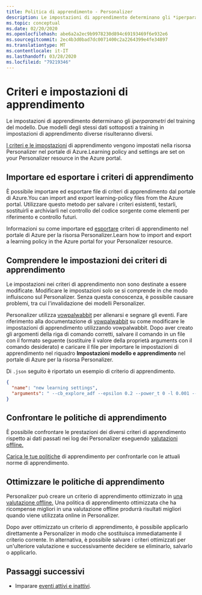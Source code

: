 ```yaml
---
title: Politica di apprendimento - Personalizer
description: Le impostazioni di apprendimento determinano gli *iperparametri* del training del modello. Due modelli degli stessi dati sottoposti a training in impostazioni di apprendimento diverse risulteranno diversi.
ms.topic: conceptual
ms.date: 02/20/2020
ms.openlocfilehash: abe6a2a2ec9b9978230d894c69193469f6e932e6
ms.sourcegitcommit: 2ec4b3d0bad7dc0071400c2a2264399e4fe34897
ms.translationtype: MT
ms.contentlocale: it-IT
ms.lasthandoff: 03/28/2020
ms.locfileid: "79219346"
---
```

# <a name="learning-policy-and-settings"></a>Criteri e impostazioni di apprendimento

Le impostazioni di apprendimento determinano gli *iperparametri* del training del modello. Due modelli degli stessi dati sottoposti a training in impostazioni di apprendimento diverse risulteranno diversi.

[I criteri e le impostazioni](how-to-settings.md#configure-rewards-for-the-feedback-loop) di apprendimento vengono impostati nella risorsa Personalizer nel portale di Azure.Learning policy and settings are set on your Personalizer resource in the Azure portal.

## <a name="import-and-export-learning-policies"></a>Importare ed esportare i criteri di apprendimento

È possibile importare ed esportare file di criteri di apprendimento dal portale di Azure.You can import and export learning-policy files from the Azure portal. Utilizzare questo metodo per salvare i criteri esistenti, testarli, sostituirli e archiviarli nel controllo del codice sorgente come elementi per riferimento e controllo futuri.

Informazioni su come importare ed [esportare](how-to-manage-model.md#import-a-new-learning-policy) criteri di apprendimento nel portale di Azure per la risorsa Personalizer.Learn how to import and export a learning policy in the Azure portal for your Personalizer resource.

## <a name="understand-learning-policy-settings"></a>Comprendere le impostazioni dei criteri di apprendimento

Le impostazioni nei criteri di apprendimento non sono destinate a essere modificate. Modificare le impostazioni solo se si comprende in che modo influiscono sul Personalizer. Senza questa conoscenza, è possibile causare problemi, tra cui l'invalidazione dei modelli Personalizer.

Personalizer utilizza [vowpalwabbit](https://github.com/VowpalWabbit) per allenarsi e segnare gli eventi. Fare riferimento alla documentazione di [vowpalwabbit](https://github.com/VowpalWabbit/vowpal_wabbit/wiki/Command-line-arguments) su come modificare le impostazioni di apprendimento utilizzando vowpalwabbit. Dopo aver creato gli argomenti della riga di comando corretti, salvare il comando in un file con il formato seguente (sostituire il valore della proprietà arguments con il comando desiderato) e caricare il file per importare le impostazioni di apprendimento nel riquadro **Impostazioni modello e apprendimento** nel portale di Azure per la risorsa Personalizer.

Di `.json` seguito è riportato un esempio di criterio di apprendimento.

```json
{
  "name": "new learning settings",
  "arguments": " --cb_explore_adf --epsilon 0.2 --power_t 0 -l 0.001 --cb_type mtr -q ::"
}
```

## <a name="compare-learning-policies"></a>Confrontare le politiche di apprendimento

È possibile confrontare le prestazioni dei diversi criteri di apprendimento rispetto ai dati passati nei log dei Personalizer eseguendo [valutazioni offline.](concepts-offline-evaluation.md)

[Carica le tue politiche](how-to-manage-model.md) di apprendimento per confrontarle con le attuali norme di apprendimento.

## <a name="optimize-learning-policies"></a>Ottimizzare le politiche di apprendimento

Personalizer può creare un criterio di apprendimento ottimizzato in [una valutazione offline.](how-to-offline-evaluation.md) Una politica di apprendimento ottimizzata che ha ricompense migliori in una valutazione offline produrrà risultati migliori quando viene utilizzata online in Personalizer.

Dopo aver ottimizzato un criterio di apprendimento, è possibile applicarlo direttamente a Personalizer in modo che sostituisca immediatamente il criterio corrente. In alternativa, è possibile salvare i criteri ottimizzati per un'ulteriore valutazione e successivamente decidere se eliminarlo, salvarlo o applicarlo.

## <a name="next-steps"></a>Passaggi successivi

* Imparare [eventi attivi e inattivi](concept-active-inactive-events.md).
